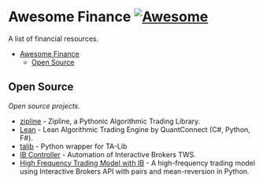 # Awesome Finance [![Awesome](https://cdn.rawgit.com/sindresorhus/awesome/d7305f38d29fed78fa85652e3a63e154dd8e8829/media/badge.svg)](https://github.com/sindresorhus/awesome)

A list of financial resources.

- [Awesome Finance](#awesome-finance)
    - [Open Source](#open-source)
    
## Open Source

*Open source projects.*

* [zipline](https://github.com/quantopian/zipline) - Zipline, a Pythonic Algorithmic Trading Library.
* [Lean](https://github.com/QuantConnect/Lean) - Lean Algorithmic Trading Engine by QuantConnect (C#, Python, F#).
* [talib](https://github.com/mrjbq7/ta-lib) - Python wrapper for TA-Lib
* [IB Controller](https://github.com/ib-controller/ib-controller) - Automation of Interactive Brokers TWS.
* [High Frequency Trading Model with IB](https://github.com/jamesmawm/High-Frequency-Trading-Model-with-IB) - A high-frequency trading model using Interactive Brokers API with pairs and mean-reversion in Python.
